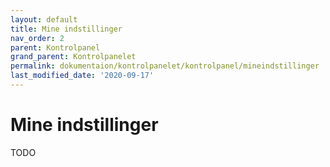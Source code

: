 ```yaml
---
layout: default
title: Mine indstillinger
nav_order: 2
parent: Kontrolpanel
grand_parent: Kontrolpanelet
permalink: dokumentaion/kontrolpanelet/kontrolpanel/mineindstillinger
last_modified_date: '2020-09-17'
---
```


# Mine indstillinger

TODO
